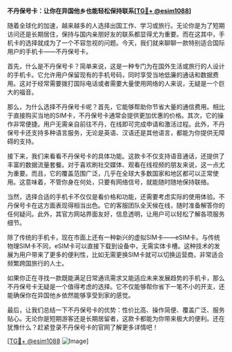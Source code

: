 **不丹保号卡：让你在异国他乡也能轻松保持联系[[TG💪+ @esim1088](https://t.me/s/esim1088)]**

随着全球化的加速，越来越多的人选择出国工作、学习或旅行。无论你是为了短期访问还是长期居住，保持与国内亲朋好友的联系都显得尤为重要。而在这其中，手机卡的选择就成为了一个不容忽视的问题。今天，我们就来聊聊一款特别适合国际用户的手机卡——不丹保号卡。

首先，什么是不丹保号卡？简单来说，这是一种专门为在国外生活或旅行的人设计的手机卡。它允许用户保留现有的手机号码，同时享受当地低廉的通话和数据费用。这对于经常需要拨打国际电话或者需要大量使用网络的人来说，无疑是一个巨大的福音。

那么，为什么选择不丹保号卡呢？首先，它能够帮助你节省大量的通信费用。相比于直接购买当地的SIM卡，不丹保号卡通常会提供更加优惠的价格。其次，它的操作非常便捷。用户无需亲自前往不丹，在线即可完成申请和激活过程。此外，不丹保号卡还支持多种语言服务，无论是英语、汉语还是其他语言，都能为你提供无障碍的支持。

接下来，我们来看看不丹保号卡的具体功能。这款卡不仅支持语音通话，还提供了丰富的数据流量套餐。对于喜欢刷社交媒体、观看在线视频的朋友来说，这一点尤为重要。而且，它的覆盖范围广泛，几乎在全球大多数国家和地区都可以正常使用。这意味着，不管你身在何处，只要有网络信号，就能随时随地保持联络。

当然，选择合适的手机卡不仅仅是看价格和功能，还需要考虑实际的使用体验。不丹保号卡在这方面表现得相当出色。它的客服团队全天候在线，随时准备解答你的任何疑问。此外，其官方网站界面友好，信息透明，让用户可以轻松了解各项服务细节。

除了传统的手机卡，现在市面上还有一种新兴的虚拟SIM卡——eSIM卡。与传统物理SIM卡不同，eSIM卡可以直接下载到设备中，无需实体卡槽。这种技术的发展为用户带来了更多的便利性，比如无需更换SIM卡就可以切换运营商，非常适合频繁跨国旅行的人士。

如果你正在寻找一款既能满足日常通讯需求又能适应未来发展趋势的手机卡，那么不丹保号卡无疑是一个值得考虑的选择。它不仅能够帮你省下一笔不小的开支，还能确保你在异国他乡依然能够享受到家的感觉。

最后，让我们总结一下不丹保号卡的优势：性价比高、操作简便、覆盖广泛、服务贴心。无论你是短期游客还是长期居留者，这款卡都能为你带来极大的便利。还在犹豫什么？赶紧登录不丹保号卡的官网了解更多详情吧！

[[TG💪+ @esim1088](https://t.me/s/esim1088) ![Image](https://i.postimg.cc/4NQfJmqS/Snipaste-2025-05-13-00-14-12.png)]
